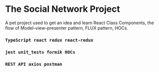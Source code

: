 # The Social Network Project

A pet project used to get an idea and learn React Class Components, the flow of Model–view–presenter pattern, FLUX pattern, HOCs.

### `TypeScript react redux react-redux `
### `jest unit_tests formik HOCs`
### `REST API axios postman`

